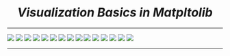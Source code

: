 <i><h1 align='center'>Visualization Basics in Matpltolib</h1></i>
<hr>



![](https://github.com/TrentinoS/Visualization/blob/main/23.%20Matplotlib%20Visualization/2.%20Visualization%20Basics%20in%20Matplotlib/Visualizations%20Basics%20Plots/plot_1.jpg)
![](https://github.com/TrentinoS/Visualization/blob/main/23.%20Matplotlib%20Visualization/2.%20Visualization%20Basics%20in%20Matplotlib/Visualizations%20Basics%20Plots/plot_2.jpg)
![](https://github.com/TrentinoS/Visualization/blob/main/23.%20Matplotlib%20Visualization/2.%20Visualization%20Basics%20in%20Matplotlib/Visualizations%20Basics%20Plots/plot_3.jpg)
![](https://github.com/TrentinoS/Visualization/blob/main/23.%20Matplotlib%20Visualization/2.%20Visualization%20Basics%20in%20Matplotlib/Visualizations%20Basics%20Plots/plot_4.jpg)
![](https://github.com/TrentinoS/Visualization/blob/main/23.%20Matplotlib%20Visualization/2.%20Visualization%20Basics%20in%20Matplotlib/Visualizations%20Basics%20Plots/plot_5.jpg)
![](https://github.com/TrentinoS/Visualization/blob/main/23.%20Matplotlib%20Visualization/2.%20Visualization%20Basics%20in%20Matplotlib/Visualizations%20Basics%20Plots/plot_6.jpg)
![](https://github.com/TrentinoS/Visualization/blob/main/23.%20Matplotlib%20Visualization/2.%20Visualization%20Basics%20in%20Matplotlib/Visualizations%20Basics%20Plots/plot_7.jpg)
![](https://github.com/TrentinoS/Visualization/blob/main/23.%20Matplotlib%20Visualization/2.%20Visualization%20Basics%20in%20Matplotlib/Visualizations%20Basics%20Plots/plot_8.jpg)
![](https://github.com/TrentinoS/Visualization/blob/main/23.%20Matplotlib%20Visualization/2.%20Visualization%20Basics%20in%20Matplotlib/Visualizations%20Basics%20Plots/plot_9.jpg)
![](https://github.com/TrentinoS/Visualization/blob/main/23.%20Matplotlib%20Visualization/2.%20Visualization%20Basics%20in%20Matplotlib/Visualizations%20Basics%20Plots/plot_10.jpg)
![](https://github.com/TrentinoS/Visualization/blob/main/23.%20Matplotlib%20Visualization/2.%20Visualization%20Basics%20in%20Matplotlib/Visualizations%20Basics%20Plots/plot_11.jpg)
![](https://github.com/TrentinoS/Visualization/blob/main/23.%20Matplotlib%20Visualization/2.%20Visualization%20Basics%20in%20Matplotlib/Visualizations%20Basics%20Plots/plot_12.jpg)
![](https://github.com/TrentinoS/Visualization/blob/main/23.%20Matplotlib%20Visualization/2.%20Visualization%20Basics%20in%20Matplotlib/Visualizations%20Basics%20Plots/plot_13.jpg)
![](https://github.com/TrentinoS/Visualization/blob/main/23.%20Matplotlib%20Visualization/2.%20Visualization%20Basics%20in%20Matplotlib/Visualizations%20Basics%20Plots/plot_14.jpg)
![](https://github.com/TrentinoS/Visualization/blob/main/23.%20Matplotlib%20Visualization/2.%20Visualization%20Basics%20in%20Matplotlib/Visualizations%20Basics%20Plots/plot_15.jpg)


<hr>
